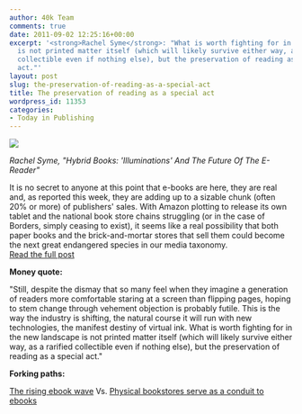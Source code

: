 ```yaml
---
author: 40k Team
comments: true
date: 2011-09-02 12:25:16+00:00
excerpt: '<strong>Rachel Syme</strong>: "What is worth fighting for in the new landscape
  is not printed matter itself (which will likely survive either way, as a rarified
  collectible even if nothing else), but the preservation of reading as a special
  act."'
layout: post
slug: the-preservation-of-reading-as-a-special-act
title: The preservation of reading as a special act
wordpress_id: 11353
categories:
- Today in Publishing
---
```


![](http://www.40kbooks.com/wp-content/uploads/Publishing1.jpg)

_Rachel Syme, "Hybrid Books: 'Illuminations' And The Future Of The E-Reader"_

It is no secret to anyone at this point that e-books are here, they are real and, as reported this week, they are adding up to a sizable chunk (often 20% or more) of publishers' sales. With Amazon plotting to release its own tablet and the national book store chains struggling (or in the case of Borders, simply ceasing to exist), it seems like a real possibility that both paper books and the brick-and-mortar stores that sell them could become the next great endangered species in our media taxonomy.  
[Read the full post](http://www.npr.org/blogs/monkeysee/2011/09/01/140116417/hybrid-books-illuminations-and-the-future-of-the-e-reader?ft=1&f=1032) 

**Money quote:**

"Still, despite the dismay that so many feel when they imagine a generation of readers more comfortable staring at a screen than flipping pages, hoping to stem change through vehement objection is probably futile. This is the way the industry is shifting, the natural course it will run with new technologies, the manifest destiny of virtual ink. What is worth fighting for in the new landscape is not printed matter itself (which will likely survive either way, as a rarified collectible even if nothing else), but the preservation of reading as a special act."

**Forking paths:**

[The rising ebook wave](http://ow.ly/6jtkH) Vs. [Physical bookstores serve as a conduit to ebooks](http://j.mp/qxmsTJ)  
  
  


